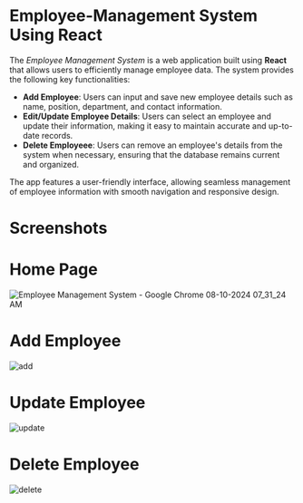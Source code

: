 # Employee-Management System Using React
The *Employee Management System* is a web application built using **React** that allows users to efficiently manage employee data. The system provides the following key functionalities:

- **Add Employee**: Users can input and save new employee details such as name, position, department, and contact information.
- **Edit/Update Employee Details**: Users can select an employee and update their information, making it easy to maintain accurate and up-to-date records.
- **Delete Employeee**: Users can remove an employee's details from the system when necessary, ensuring that the database remains current and organized.

The app features a user-friendly interface, allowing seamless management of employee information with smooth navigation and responsive design.


# Screenshots
# Home Page
![Employee Management System - Google Chrome 08-10-2024 07_31_24 AM](https://github.com/user-attachments/assets/e96296cc-228b-450e-bea6-6ffde0861a23)
# Add Employee
![add](https://github.com/user-attachments/assets/f2ee4101-cbe9-4c30-bdef-3e4216cbf2a2)
# Update Employee
![update](https://github.com/user-attachments/assets/6f88a862-f969-430b-8c4e-0fddd48505ff)
# Delete Employee
![delete](https://github.com/user-attachments/assets/86366ecb-fe42-4df6-a259-94d686351b4e)
